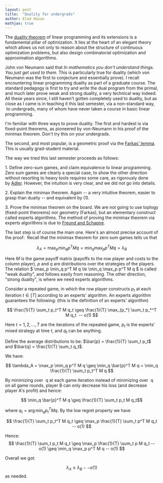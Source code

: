 ```yaml
---
layout: post
title:  "Duality for undergrads"
author: Elad Hazan
mathjax: true
---
```


The [duality theorem](http://en.wikipedia.org/wiki/Linear_programming) of linear programming and its extensions is a fundamental pillar of optimization. It lies at the heart of an elegant theory which allows us not only to reason about the structure of continuous optimization problems, but also design combinatorial optimization and approximation algorithms.

John von Neumann said that *In mathematics you don't understand things. You just get used to them.* This is particularly true for duality (which von Neumann was the first to conjecture and essentially prove). I recall encountering linear programming duality as part of a graduate course. The standard pedagogy is first to try and *write* the dual program from the primal, and much later prove weak and strong duality, a very technical way indeed. All these years since, I still haven't gotten completely used to duality, but as close as I came is in teaching it this last semester, via a non-standard way,  to undergrads, many of whom have never taken a course in basic linear programming.

I'm familiar with three ways to prove duality. The first and hardest is via fixed-point theorems, as pioneered by von-Neumann in his proof of the minimax theorem. Don't try this on your undergrads.

The second, and most popular, is a geometric proof via the [Farkas' lemma](http://en.wikipedia.org/wiki/Farkas'_lemma). This is usually grad-student material.

The way we tried this last semester proceeds as follows:

1\. Define zero-sum games, and claim equivalence to linear programming. Zero sum games are clearly a special case, to show the other direction without resorting to heavy tools requires some care, as rigorously done by [Adler](http://www.optimization-online.org/DB_FILE/2010/06/2659.pdf). However, the intuition is very clear, and we did not go into details.

2\. Explain the minimax theorem. Again -- a very intuitive theorem, easier to grasp than duaity -- and equivalent by (1).

3\. Prove the minimax theorem on the board. We are not going to use toplogy (fixed-point theorems) nor geometry (Farkas), but an elementary construct called experts algorithms. The method of proving the minimax theorem via experts algorithms is due to [Freund and Schapire](http://www.sciencedirect.com/science?_ob=ArticleURL&_udi=B6WFW-45GMDYD-5&_user=10&_coverDate=10/31/1999&_rdoc=1&_fmt=high&_orig=search&_origin=search&_sort=d&_docanchor=&view=c&_searchStrId=1620650650&_rerunOrigin=google&_acct=C000050221&_version=1&_urlVersion=0&_userid=10&md5=eaaa00e3349ee127d6bd7307262ba2b3&searchtype=a).

The last step is of course the main one. Here's an almost precise account of the proof:  Recall that the minimax theorem for zero sum games tells us that

$$ \lambda_A =  \max_p \min_q p^T M q = \min_q \max_p p^T M q = \lambda_B $$

Here $M$ is the game payoff matrix (payoffs to the row player and costs to the column player), $p$ and $q$ are distributions over the strategies of the players. The relation $ \max_p \min_q p^T M q \le \min_q \max_p p^T M q $ is called "weak duality", and follows easily from reasoning. The other direction, "strong duality", is where we need experts algorithms.

Consider a repeated game, in which the row player constructs $p_t$ at each iteration $t \in [T]$ according to an experts' algorithm. An experts algorithm guarantees the following: (this is the definition of an experts' algorithm)

$$ \frac{1}{T} \sum_t p_t^T M q_t \geq \frac{1}{T} \max_{p_*} \sum_t p_*^T M q_t  -- o(1) $$

Here $t=1,2,...,T$ are the iterations of the repeated game, $p_t$ is the experts' mixed strategy at time $t$, and $q_t$ can be anything.

Define the average distributions to be: $\bar{p} = \frac{1}{T} \sum_t p_t$ and $\bar{q} = \frac{1}{T} \sum_t q_t$.

We have:

$$ \lambda_A = \max_p \min_q p^T M q \geq \min_q \bar{p}^T M q = \min_q \frac{1}{T} \sum_t p_t^T M q $$

By minimizing over  q at each game iteration instead of minimizing over  q on all game rounds, player B can only decrease his loss (and decrease player A's profit) and hence:

$$ \min_q \bar{p}^T M q \geq \frac{1}{T} \sum_t p_t M q_t$$

where $q_t = \arg \min_q p_t^T M q$. By the low regret property we have

$$ \frac{1}{T} \sum_t p_t^T M q_t \geq \max_p \frac{1}{T} \sum_t p^T M q_t -- o(1) $$

Hence: $$ \frac{1}{T} \sum_t p_t M q_t \geq \max_p \frac{1}{T} \sum_t p M q_t -- o(1) \geq \min_q \max_p p^T M q -- o(1) $$

Overall we got:

$$\lambda_A \geq \lambda_B -- o(1)$$ as needed.
